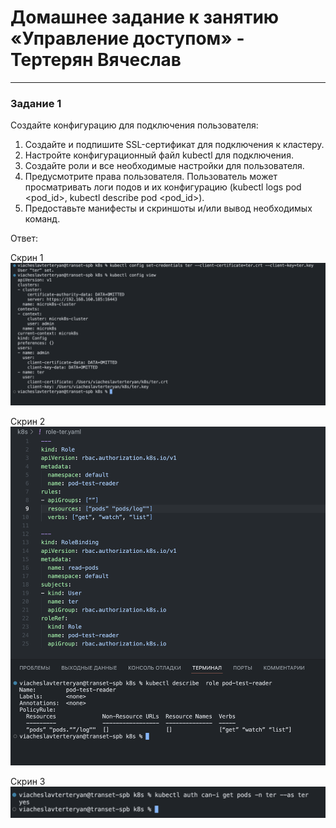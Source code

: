 # Домашнее задание к занятию «Управление доступом» - Тертерян Вячеслав

---

### Задание 1  

Создайте конфигурацию для подключения пользователя:
1. Создайте и подпишите SSL-сертификат для подключения к кластеру.
2. Настройте конфигурационный файл kubectl для подключения.
3. Создайте роли и все необходимые настройки для пользователя.
4. Предусмотрите права пользователя. Пользователь может просматривать логи подов и их конфигурацию (kubectl logs pod <pod_id>, kubectl describe pod <pod_id>).
5. Предоставьте манифесты и скриншоты и/или вывод необходимых команд.  

Ответ:  

Скрин 1  
![alt text](https://github.com/Marsianec/homework23-9/blob/main/img/1.png)  

Скрин 2  
![alt text](https://github.com/Marsianec/homework23-9/blob/main/img/2.png)  

Скрин 3  
![alt text](https://github.com/Marsianec/homework23-9/blob/main/img/3.png)  